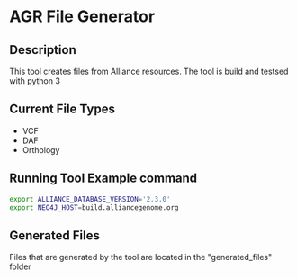 # AGR File Generator

## Description

This tool creates files from Alliance resources. The tool is build and testsed with python 3

## Current File Types

- VCF
- DAF
- Orthology

## Running Tool Example command

```bash
export ALLIANCE_DATABASE_VERSION='2.3.0'
export NEO4J_HOST=build.alliancegenome.org
```

## Generated Files

Files that are generated by the tool are located in the "generated\_files" folder
